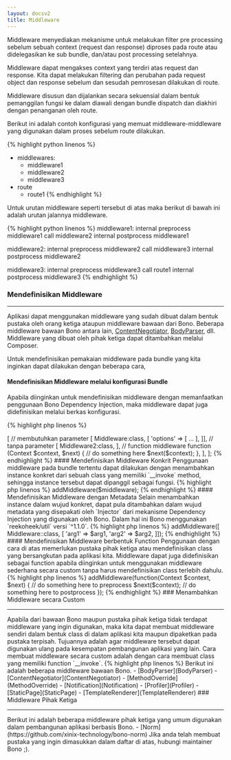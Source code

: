```yaml
---
layout: docsv2
title: Middleware
---
```


Middleware menyediakan mekanisme untuk melakukan filter pre processing sebelum sebuah context (request dan response) diproses pada route atau didelegasikan ke sub bundle, dan/atau post processing setelahnya.

Middleware dapat mengakses context yang terdiri atas request dan response. Kita dapat melakukan filtering dan perubahan pada request object dan response sebelum dan sesudah pemrosesan dilakukan di route.

Middleware disusun dan dijalankan secara sekuensial dalam bentuk pemanggilan fungsi ke dalam diawali dengan bundle dispatch dan diakhiri dengan penanganan oleh route. 

Berikut ini adalah contoh konfigurasi yang memuat middleware-middleware yang digunakan dalam proses sebelum route dilakukan.

{% highlight python linenos %}
- middlewares:
    - middleware1
    - middleware2
    - middleware3
- route
    - route1
{% endhighlight %}

Untuk urutan middleware seperti tersebut di atas maka berikut di bawah ini adalah urutan jalannya middleware.

{% highlight python linenos %}
middleware1:
    internal preprocess middleware1
    call middleware2
    internal postprocess middleware1

middleware2:
    internal preprocess middleware2
    call middleware3
    internal postprocess middleware2

middleware3:
    internal preprocess middleware3
    call route1
    internal postprocess middleware3
{% endhighlight %}

### Mendefinisikan Middleware
<hr>

Aplikasi dapat menggunakan middleware yang sudah dibuat dalam bentuk pustaka oleh orang ketiga ataupun middleware bawaan dari Bono. Beberapa middleware bawaan Bono antara lain, [ContentNegotiator](ContentNegotiator), [BodyParser](BodyParser), dll. Middleware yang dibuat oleh pihak ketiga dapat ditambahkan melalui Composer.

Untuk mendefinisikan pemakaian middleware pada bundle yang kita inginkan dapat dilakukan dengan beberapa cara,

#### Mendefinisikan Middleware melalui konfigurasi Bundle

Apabila diinginkan untuk mendefinisikan middleware dengan memanfaatkan penggunaan Bono Dependency Injection, maka middleware dapat juga didefinisikan melalui berkas konfigurasi.

{% highlight php linenos %}
<?php
use Some\ThirdParty\Middleware;
use Another\Middleware as Middleware2;

return [
    'middlewares' => [
        // membutuhkan parameter
        [ Middleware:class, [
            'options' => [ ... ],
        ]],
        
        // tanpa parameter
        [ Middleware2:class, ],
        
        // function middleware
        function (Context $context, $next) {
            // do something here
            $next($context);
        },
    ],
];
{% endhighlight %}

#### Mendefinisikan Middleware Konkrit

Penggunaan middleware pada bundle tertentu dapat dilakukan dengan menambahkan instance konkret dari sebuah class yang memiliki `__invoke` method, sehingga instance tersebut dapat dipanggil sebagai fungsi.

{% highlight php linenos %}
<?php
use Bono\Bundle;
use Some\ThirdParty\Middleware;

$bundle = new Bundle();

// mendefinisikan konkret middleware
$middleware = new Middleware();
$bundle->addMiddleware($middleware);
{% endhighlight %}

#### Mendefinisikan Middleware dengan Metadata

Selain menambahkan instance dalam wujud konkret, dapat pula ditambahkan dalam wujud metadata yang disepakati oleh `Injector` dari mekanisme Dependency Injection yang digunakan oleh Bono. Dalam hal ini Bono menggunakan `reekoheek/util` versi `^1.1.0`.

{% highlight php linenos %}
<?php
use Bono\Bundle;
use Some\ThirdParty\Middleware;

$bundle = new Bundle();

// mendefinisikan meta middleware
$bundle->addMiddleware([ Middleware::class, [
    'arg1' => $arg1,
    'arg2' => $arg2,
]]);
{% endhighlight %}

#### Mendefinisikan Middleware berbentuk Function

Penggunaan dengan cara di atas memerlukan pustaka pihak ketiga atau mendefinisikan class yang bersangkutan pada aplikasi kita. Middleware dapat juga didefinisikan sebagai function apabila diinginkan untuk menggunakan middleware sederhana secara custom tanpa harus mendefinisikan class terlebih dahulu.

{% highlight php linenos %}
<?php
use Bono\Bundle;
use Some\ThirdParty\Middleware;

$bundle = new Bundle();

// mendefinisikan function middleware
$bundle->addMiddleware(function(Context $context, $next) {
    // do something here to preprocess
    $next($context);
    // do something here to postprocess
});
{% endhighlight %}

### Menambahkan Middleware secara Custom
<hr>

Apabila dari bawaan Bono maupun pustaka pihak ketiga tidak terdapat middleware yang ingin digunakan, maka kita dapat membuat middleware sendiri dalam bentuk class di dalam aplikasi kita maupun dipaketkan pada pustaka terpisah. Tujuannya adalah agar middleware tersebut dapat digunakan ulang pada kesempatan pembangunan aplikasi yang lain.

Cara membuat middleware secara custom adalah dengan cara membuat class yang memiliki function `__invoke`.

{% highlight php linenos %}
<?php

namespace MyLib;

class MyMiddleware 
{
    public function __construct($somearg, array $options = [])
    {
        // ...
    }

    public function __invoke(Context $context, $next) 
    {
        // pre processing
        
        $next($context);
        
        // post processing
    }
}
{% endhighlight %}

Berikut ini adalah penjelasan dari definisi class sebagai middleware di atas.

- Baris #3, mendefinisikan namespace untuk membedakan paketan dari middleware yang dibuat. Untuk sebuah middleware yang kita buat secara khusus internal pada sebuah aplikasi maka namespace yang digunakan adalah namespace aplikasi maupun sub namespacenya. Untuk middleware yang akan kita paketkan sebagai distribusi dari sebuah pustaka, maka penamaan tersebut adalah namespace dari pustaka maupun sub namespacenya.
- Baris #5, middleware dapat didefinisikan sebagai class umum (tanpa harus extends dari class khusus, berbeda dari Bono 1). Yang terpenting, class tersebut harus memiliki fungsi `__invoke`.
- Baris #7, middleware dapat mendefinisikan constructor dengan parameter. Jika middleware tersebut ditambahkan ke bundle dengan cara pendefinisian metadata atau konfigurasi, maka parameter-parameter tersebut akan diisi oleh [Dependency Injection Injector](../dependencyInjection).
- Baris #12, middleware harus mendefinisikan fungsi `__invoke`, yang akan dipanggil untuk setiap datangnya context request response.

### Middleware Bono
<hr>

Berikut ini adalah beberapa middleware bawaan Bono.

- [BodyParser](BodyParser)
- [ContentNegotiator](ContentNegotiator)
- [MethodOverride](MethodOverride)
- [Notification](Notification)
- [Profiler](Profiler)
- [StaticPage](StaticPage)
- [TemplateRenderer](TemplateRenderer)

### Middleware Pihak Ketiga
<hr>

Berikut ini adalah beberapa middleware pihak ketiga yang umum digunakan dalam pembangunan aplikasi berbasis Bono.

- [Norm](https://github.com/xinix-technology/bono-norm)

Jika anda telah membuat pustaka yang ingin dimasukkan dalam daftar di atas, hubungi maintainer Bono ;).
